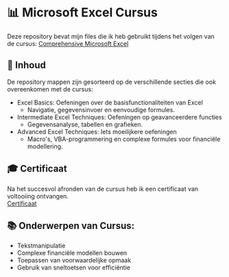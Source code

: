 # 📊 Microsoft Excel Cursus
Deze repository bevat mijn files die ik heb gebruikt tijdens het volgen van de cursus: [Comprehensive Microsoft Excel](https://www.udemy.com/course/comprehensive-microsoft-excel-tutorial)

## 📁 Inhoud
De repository mappen zijn gesorteerd op de verschillende secties die ook overeenkomen met de cursus:
* Excel Basics: Oefeningen over de basisfunctionaliteiten van Excel
  * Navigatie, gegevensinvoer en eenvoudige formules.
* Intermediate Excel Techniques: Oefeningen op geavanceerdere functies
  * Gegevensanalyse, tabellen en grafieken.
* Advanced Excel Techniques: Iets moeilijkere oefeningen
  * Macro's, VBA-programmering en complexe formules voor financiële modellering.

## 🎓 Certificaat
Na het succesvol afronden van de cursus heb ik een certificaat van voltooiing ontvangen.
<br/>[Certificaat](https://github.com/Devin-Veraghtert/course_excel/blob/main/certificaat_excel.pdf)

## 📚 Onderwerpen van Cursus:
* Tekstmanipulatie
* Complexe financiële modellen bouwen
* Toepassen van voorwaardelijke opmaak
* Gebruik van sneltoetsen voor efficiëntie
